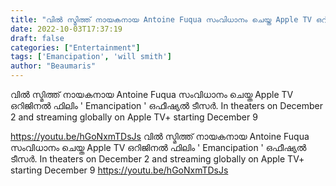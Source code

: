 ```yaml
---
title: "വിൽ സ്മിത്ത് നായകനായ Antoine Fuqua സംവിധാനം ചെയ്ത Apple TV ഒറിജിനൽ ഫിലിം ' Emancipation ' ഒഫീഷ്യൽ ടീസർ"
date: 2022-10-03T17:37:19
draft: false
categories: ["Entertainment"]
tags: ['Emancipation', 'will smith']
author: "Beaumaris"
---
```


വിൽ സ്മിത്ത് നായകനായ Antoine Fuqua സംവിധാനം ചെയ്ത Apple TV ഒറിജിനൽ ഫിലിം ' Emancipation ' ഒഫീഷ്യൽ ടീസർ. In theaters on December 2 and streaming globally on Apple TV+ starting December 9

https://youtu.be/hGoNxmTDsJs
വിൽ സ്മിത്ത് നായകനായ Antoine Fuqua സംവിധാനം ചെയ്ത Apple TV ഒറിജിനൽ ഫിലിം ' Emancipation ' ഒഫീഷ്യൽ ടീസർ. In theaters on December 2 and streaming globally on Apple TV+ starting December 9 https://youtu.be/hGoNxmTDsJs
